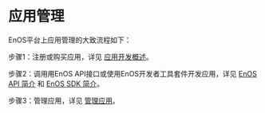 # 应用管理

EnOS平台上应用管理的大致流程如下：

步骤1：注册或购买应用，详见 [应用开发概述](app_mgmt/app_mgmt_overview)。

步骤2：调用用EnOS API接口或使用EnOS开发者工具套件开发应用，详见 [EnOS API 简介](enos_apis_overview) 和 [EnOS SDK 简介](sdk_overview)。

步骤3：管理应用，详见 [管理应用](managing_apps)。
